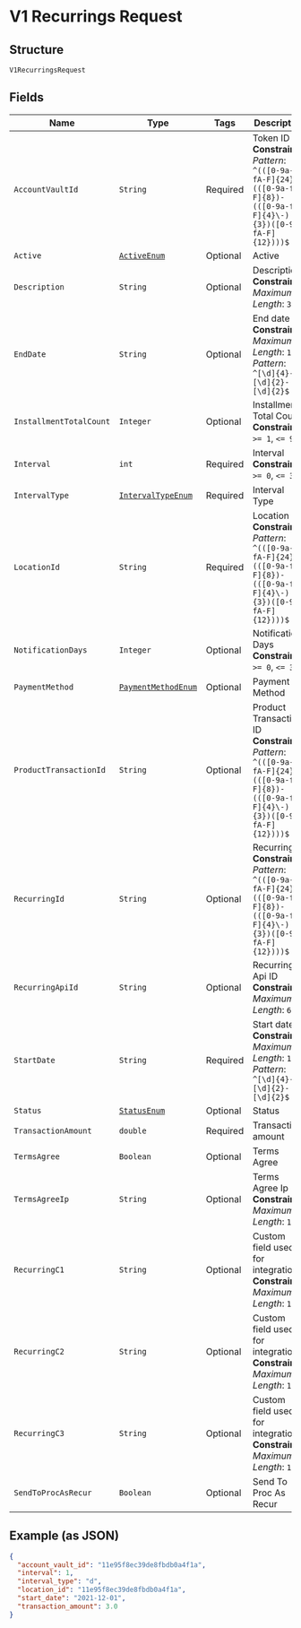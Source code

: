 
# V1 Recurrings Request

## Structure

`V1RecurringsRequest`

## Fields

| Name | Type | Tags | Description | Getter | Setter |
|  --- | --- | --- | --- | --- | --- |
| `AccountVaultId` | `String` | Required | Token ID<br>**Constraints**: *Pattern*: `^(([0-9a-fA-F]{24})\|(([0-9a-fA-F]{8})-(([0-9a-fA-F]{4}\-){3})([0-9a-fA-F]{12})))$` | String getAccountVaultId() | setAccountVaultId(String accountVaultId) |
| `Active` | [`ActiveEnum`](../../doc/models/active-enum.md) | Optional | Active | ActiveEnum getActive() | setActive(ActiveEnum active) |
| `Description` | `String` | Optional | Description<br>**Constraints**: *Maximum Length*: `36` | String getDescription() | setDescription(String description) |
| `EndDate` | `String` | Optional | End date<br>**Constraints**: *Maximum Length*: `10`, *Pattern*: `^[\d]{4}-[\d]{2}-[\d]{2}$` | String getEndDate() | setEndDate(String endDate) |
| `InstallmentTotalCount` | `Integer` | Optional | Installment Total Count<br>**Constraints**: `>= 1`, `<= 999` | Integer getInstallmentTotalCount() | setInstallmentTotalCount(Integer installmentTotalCount) |
| `Interval` | `int` | Required | Interval<br>**Constraints**: `>= 0`, `<= 365` | int getInterval() | setInterval(int interval) |
| `IntervalType` | [`IntervalTypeEnum`](../../doc/models/interval-type-enum.md) | Required | Interval Type | IntervalTypeEnum getIntervalType() | setIntervalType(IntervalTypeEnum intervalType) |
| `LocationId` | `String` | Required | Location ID<br>**Constraints**: *Pattern*: `^(([0-9a-fA-F]{24})\|(([0-9a-fA-F]{8})-(([0-9a-fA-F]{4}\-){3})([0-9a-fA-F]{12})))$` | String getLocationId() | setLocationId(String locationId) |
| `NotificationDays` | `Integer` | Optional | Notification Days<br>**Constraints**: `>= 0`, `<= 365` | Integer getNotificationDays() | setNotificationDays(Integer notificationDays) |
| `PaymentMethod` | [`PaymentMethodEnum`](../../doc/models/payment-method-enum.md) | Optional | Payment Method | PaymentMethodEnum getPaymentMethod() | setPaymentMethod(PaymentMethodEnum paymentMethod) |
| `ProductTransactionId` | `String` | Optional | Product Transaction ID<br>**Constraints**: *Pattern*: `^(([0-9a-fA-F]{24})\|(([0-9a-fA-F]{8})-(([0-9a-fA-F]{4}\-){3})([0-9a-fA-F]{12})))$` | String getProductTransactionId() | setProductTransactionId(String productTransactionId) |
| `RecurringId` | `String` | Optional | Recurring ID<br>**Constraints**: *Pattern*: `^(([0-9a-fA-F]{24})\|(([0-9a-fA-F]{8})-(([0-9a-fA-F]{4}\-){3})([0-9a-fA-F]{12})))$` | String getRecurringId() | setRecurringId(String recurringId) |
| `RecurringApiId` | `String` | Optional | Recurring Api ID<br>**Constraints**: *Maximum Length*: `64` | String getRecurringApiId() | setRecurringApiId(String recurringApiId) |
| `StartDate` | `String` | Required | Start date<br>**Constraints**: *Maximum Length*: `10`, *Pattern*: `^[\d]{4}-[\d]{2}-[\d]{2}$` | String getStartDate() | setStartDate(String startDate) |
| `Status` | [`StatusEnum`](../../doc/models/status-enum.md) | Optional | Status | StatusEnum getStatus() | setStatus(StatusEnum status) |
| `TransactionAmount` | `double` | Required | Transaction amount | double getTransactionAmount() | setTransactionAmount(double transactionAmount) |
| `TermsAgree` | `Boolean` | Optional | Terms Agree | Boolean getTermsAgree() | setTermsAgree(Boolean termsAgree) |
| `TermsAgreeIp` | `String` | Optional | Terms Agree Ip<br>**Constraints**: *Maximum Length*: `16` | String getTermsAgreeIp() | setTermsAgreeIp(String termsAgreeIp) |
| `RecurringC1` | `String` | Optional | Custom field used for integrations<br>**Constraints**: *Maximum Length*: `128` | String getRecurringC1() | setRecurringC1(String recurringC1) |
| `RecurringC2` | `String` | Optional | Custom field used for integrations<br>**Constraints**: *Maximum Length*: `128` | String getRecurringC2() | setRecurringC2(String recurringC2) |
| `RecurringC3` | `String` | Optional | Custom field used for integrations<br>**Constraints**: *Maximum Length*: `128` | String getRecurringC3() | setRecurringC3(String recurringC3) |
| `SendToProcAsRecur` | `Boolean` | Optional | Send To Proc As Recur | Boolean getSendToProcAsRecur() | setSendToProcAsRecur(Boolean sendToProcAsRecur) |

## Example (as JSON)

```json
{
  "account_vault_id": "11e95f8ec39de8fbdb0a4f1a",
  "interval": 1,
  "interval_type": "d",
  "location_id": "11e95f8ec39de8fbdb0a4f1a",
  "start_date": "2021-12-01",
  "transaction_amount": 3.0
}
```

